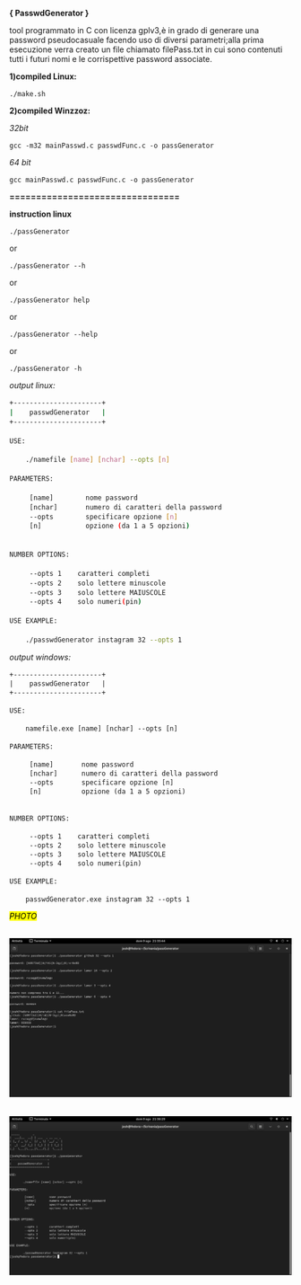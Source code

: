 **{ PasswdGenerator }**

tool programmato in C con licenza gplv3,è in grado di generare una password pseudocasuale facendo uso di diversi parametri;alla prima esecuzione verra creato un file chiamato filePass.txt in cui sono contenuti tutti i futuri nomi e le corrispettive password associate.

**1)compiled Linux:**

```shell
./make.sh
```

**2)compiled Winzzoz:** 

*32bit*

```batch
gcc -m32 mainPasswd.c passwdFunc.c -o passGenerator 
```

*64 bit*

```batch
gcc mainPasswd.c passwdFunc.c -o passGenerator 
```

**================================**

**instruction linux**

```shell
./passGenerator
```

or

```shell
./passGenerator --h
```

or

```shell
./passGenerator help
```

or

```shell
./passGenerator --help
```

or

```shell
./passGenerator -h
```

*output linux:*

```bash
+----------------------+
|    passwdGenerator   |
+----------------------+

USE:

    ./namefile [name] [nchar] --opts [n]

PARAMETERS:

     [name]        nome password
     [nchar]       numero di caratteri della password
     --opts        specificare opzione [n]
     [n]           opzione (da 1 a 5 opzioni)


NUMBER OPTIONS:

     --opts 1    caratteri completi
     --opts 2    solo lettere minuscole
     --opts 3    solo lettere MAIUSCOLE
     --opts 4    solo numeri(pin)

USE EXAMPLE:

    ./passwdGenerator instagram 32 --opts 1 
```

*output windows:*

```batch
+----------------------+
|    passwdGenerator   |
+----------------------+

USE:

    namefile.exe [name] [nchar] --opts [n]

PARAMETERS:

     [name]       nome password
     [nchar]      numero di caratteri della password
     --opts       specificare opzione [n]
     [n]          opzione (da 1 a 5 opzioni)


NUMBER OPTIONS:

     --opts 1    caratteri completi
     --opts 2    solo lettere minuscole
     --opts 3    solo lettere MAIUSCOLE
     --opts 4    solo numeri(pin)

USE EXAMPLE:

    passwdGenerator.exe instagram 32 --opts 1
```

<mark>*PHOTO*</mark>

<div>
    <img src="photo/photo1.png">
</div>

    <img title="" src="photo/photo2.png" alt="" data-align="inline">
